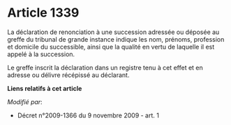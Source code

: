 # Article 1339

La déclaration de renonciation à une succession adressée ou déposée au greffe du tribunal de grande instance indique les nom,
prénoms, profession et domicile du successible, ainsi que la qualité en vertu de laquelle il est appelé à la succession.

Le greffe inscrit la déclaration dans un registre tenu à cet effet et en adresse ou délivre récépissé au déclarant.

**Liens relatifs à cet article**

_Modifié par_:

  - Décret n°2009-1366 du 9 novembre 2009 - art. 1
